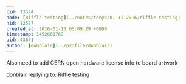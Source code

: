 ```yaml
---
cid: 13324
node: [Riffle testing](../notes/tonyc/01-11-2016/riffle-testing)
nid: 12577
created_at: 2016-01-13 05:09:29 +0000
timestamp: 1452661769
uid: 43651
author: [donblair](../profile/donblair)
---
```


Also need to add CERN open hardware license info to board artwork

[donblair](../profile/donblair) replying to: [Riffle testing](../notes/tonyc/01-11-2016/riffle-testing)

